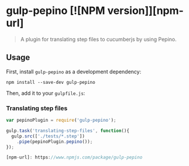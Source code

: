 # gulp-pepino [![NPM version]][npm-url]
> A plugin for translating step files to cucumberjs by using Pepino.

## Usage

First, install `gulp-pepino` as a development dependency:

```shell
npm install --save-dev gulp-pepino
```

Then, add it to your `gulpfile.js`:

### Translating step files
```javascript
var pepinoPlugin = require('gulp-pepino');

gulp.task('translating-step-files', function(){
  gulp.src(['./tests/*.step'])
    .pipe(pepinoPlugin.pepino());
});

[npm-url]: https://www.npmjs.com/package/gulp-pepino
